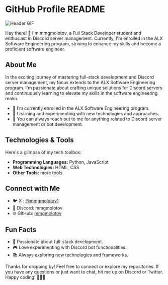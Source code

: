 # GitHub Profile README

![Header GIF](https://user-images.githubusercontent.com/74038190/212749695-a6817c5a-a794-462b-afca-1b5ce7dd5e63.gif)

Hey there! 👋 I'm mmgmolotov, a Full Stack Developer student and enthusiast in Discord server management. Currently, I'm enrolled in the ALX Software Engineering program, striving to enhance my skills and become a proficient software engineer.

## About Me

In the exciting journey of mastering full-stack development and Discord server management, my focus extends to the ALX Software Engineering program. I'm passionate about crafting unique solutions for Discord servers and continuously learning to elevate my skills in the software engineering realm.

- 🔭 I’m currently enrolled in the ALX Software Engineering program.
- 🌱 Learning and experimenting with new technologies and approaches.
- 💬 You can always reach out to me for anything related to Discord server management or bot development.

## Technologies & Tools

Here's a glimpse of my tech toolbox:

- **Programming Languages:** Python, JavaScript
- **Web Technologies:** HTML, CSS
- **Other Tools:** more tools

## Connect with Me

- 🐦 X      : [@mmgmolotov1](https://twitter.com/mmgmolotov1)
- 💬 Discord: mmgmolotov
- 🌐 GitHub: [mmgmolotov](https://github.com/mmgmolotov)

## Fun Facts

- 🚀 Passionate about full-stack development.
- 🎮 Love experimenting with Discord bot functionalities.
- 📚 Always exploring new technologies and frameworks.

Thanks for dropping by! Feel free to connect or explore my repositories. If you have any questions or just want to chat, hit me up on Discord or Twitter. Happy coding! 👨‍💻🚀

<!---
mmgmolotov/mmgmolotov is a ✨ special ✨ repository because its `README.md` (this file) appears on your GitHub profile.
You can click the Preview link to take a look at your changes.
--->
